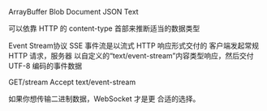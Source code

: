 ArrayBuffer Blob Document JSON Text

可以依靠 HTTP 的 content-type 首部来推断适当的数据类型



Event Stream协议
SSE 事件流是以流式 HTTP 响应形式交付的
客户端发起常规 HTTP 请求，服务器 以自定义的“text/event-stream”内容类型响应，然后交付 UTF-8 编码的事件数据

GET/stream
Accept text/event-stream

如果你想传输二进制数据，WebSocket 才是更 合适的选择。